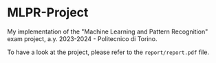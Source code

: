 # MLPR-Project

My implementation of the "Machine Learning and Pattern Recognition" exam project, a.y. 2023-2024 - Politecnico di Torino.

To have a look at the project, please refer to the `report/report.pdf` file.
